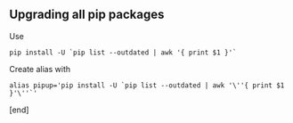 ## Upgrading all pip packages

Use

    pip install -U `pip list --outdated | awk '{ print $1 }'`

Create alias with 

    alias pipup='pip install -U `pip list --outdated | awk '\''{ print $1 }'\''`'

[end]
